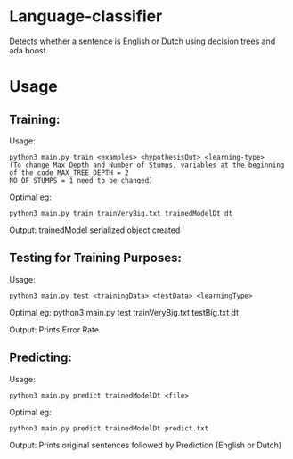 # Language-classifier
Detects whether a sentence is English or Dutch using decision trees and ada boost.

# Usage

## Training:

Usage: 
```
python3 main.py train <examples> <hypothesisOut> <learning-type>
(To change Max Depth and Number of Stumps, variables at the beginning of the code MAX_TREE_DEPTH = 2
NO_OF_STUMPS = 1 need to be changed)
```
Optimal eg: 
```
python3 main.py train trainVeryBig.txt trainedModelDt dt
```

Output: trainedModel serialized object created


## Testing for Training Purposes:

Usage: 
```
python3 main.py test <trainingData> <testData> <learningType>
```

Optimal eg: python3 main.py test trainVeryBig.txt testBig.txt dt

Output: Prints Error Rate


## Predicting:

Usage: 
```
python3 main.py predict trainedModelDt <file>
```

Optimal eg: 
```
python3 main.py predict trainedModelDt predict.txt
```

Output: Prints original sentences followed by Prediction (English or Dutch)
